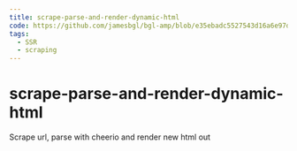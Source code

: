```yaml
---
title: scrape-parse-and-render-dynamic-html
code: https://github.com/jamesbgl/bgl-amp/blob/e35ebadc5527543d16a6e97d9f8a54ff9771efe5/src/post.js
tags: 
  - SSR
  - scraping
---
```


# scrape-parse-and-render-dynamic-html

Scrape url, parse with cheerio and render new html out
